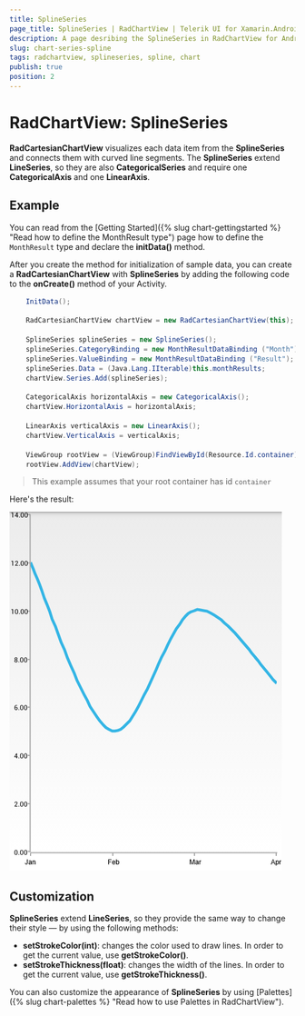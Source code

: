 ```yaml
---
title: SplineSeries
page_title: SplineSeries | RadChartView | Telerik UI for Xamarin.Android Documentation
description: A page desribing the SplineSeries in RadChartView for Android. This article explains the most important things you need to know before using SplineSeries.
slug: chart-series-spline
tags: radchartview, splineseries, spline, chart
publish: true
position: 2
---
```


# RadChartView: SplineSeries

**RadCartesianChartView** visualizes each data item from the **SplineSeries** and connects them with curved line segments. The **SplineSeries** extend **LineSeries**, so they are also **CategoricalSeries** and require one **CategoricalAxis** and one **LinearAxis**.

## Example

You can read from the [Getting Started]({% slug chart-gettingstarted %} "Read how to define the MonthResult type") page how to define the `MonthResult` type and declare the **initData()** method.

After you create the method for initialization of sample data, you can create a **RadCartesianChartView** with **SplineSeries** by adding the following code to the **onCreate()** method of your Activity.


```C#
	InitData();

	RadCartesianChartView chartView = new RadCartesianChartView(this);

	SplineSeries splineSeries = new SplineSeries();
	splineSeries.CategoryBinding = new MonthResultDataBinding ("Month");
	splineSeries.ValueBinding = new MonthResultDataBinding ("Result");
	splineSeries.Data = (Java.Lang.IIterable)this.monthResults;
	chartView.Series.Add(splineSeries);

	CategoricalAxis horizontalAxis = new CategoricalAxis();
	chartView.HorizontalAxis = horizontalAxis;

	LinearAxis verticalAxis = new LinearAxis();
	chartView.VerticalAxis = verticalAxis;

	ViewGroup rootView = (ViewGroup)FindViewById(Resource.Id.container);
	rootView.AddView(chartView);
```

> This example assumes that your root container has id `container`

Here's the result:

![TelerikUI-Chart-Series-Spline](images/chart-series-spline-1.png "Demo of Cartesian chart with SplineSeries.")

## Customization

**SplineSeries** extend **LineSeries**, so they provide the same way to change their style &mdash; by using the following methods:

* **setStrokeColor(int)**: changes the color used to draw lines. In order to get the current value, use **getStrokeColor()**.
* **setStrokeThickness(float)**: changes the width of the lines. In order to get the current value, use **getStrokeThickness()**.

You can also customize the appearance of **SplineSeries** by using [Palettes]({% slug chart-palettes %} "Read how to use Palettes in RadChartView").
